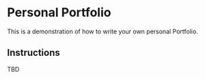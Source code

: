 # Personal Portfolio

This is a demonstration of how to write your own personal Portfolio.

## Instructions

TBD
